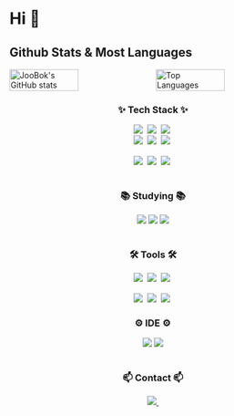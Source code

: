 # Hi 👋
## Github Stats & Most Languages
<div style="display: flex; justify-content: space-between;">
  <img src="https://github-readme-stats.vercel.app/api?username=JooBok&theme=dark&show_icons=true" alt="JooBok's GitHub stats" style="width: 49%;">
  <img src="https://github-readme-stats.vercel.app/api/top-langs/?username=JooBok&layout=donut" alt="Top Languages" style="width: 49%;">
</div>

<h3 align="center">✨ Tech Stack ✨</h3>
<div align="center">
  <img src="https://img.shields.io/badge/python-3670A0?style=for-the-badge&logo=python&logoColor=ffdd54" />&nbsp
  <img src="https://img.shields.io/badge/pandas-150458.svg?style=for-the-badge&logo=pandas&logoColor=white" />&nbsp
  <img src="https://img.shields.io/badge/numpy-4d77cf.svg?style=for-the-badge&logo=numpy&logoColor=white" />&nbsp
</div>

<div align="center">
  <img src="https://img.shields.io/badge/tensorflow-20232a.svg?style=for-the-badge&logo=tensorflow&logoColor=red&color=ghostwhite" />&nbsp
  <img src="https://img.shields.io/badge/pytorch-20232a.svg?style=for-the-badge&logo=pytorch&logoColor=red&color=aliceblue" />&nbsp
  <img src="https://img.shields.io/badge/scikit_learn-20232a.svg?style=for-the-badge&logo=scikit-learn&logoColor=red&color=azure" />&nbsp
</div>

<br>
<div align="center">
  <img src="https://img.shields.io/badge/MySQL-20232a.svg?style=for-the-badge&logo=MYSQL&logoColor=61DAFB" />&nbsp
  <img src="https://img.shields.io/badge/PostgreSQL-20232a.svg?style=for-the-badge&logo=PostgreSQL&logoColor=blue" />&nbsp
  <img src="https://img.shields.io/badge/Redis-20232a.svg?style=for-the-badge&logo=Redis&logoColor=darkred" />&nbsp
</div>
</br>

<h3 align="center">📚 Studying 📚</h3>
<div align="center">
  <img src="https://img.shields.io/badge/docker-20232a.svg?style=for-the-badge&logo=docker&logoColor=61DAFB" />
  <img src="https://img.shields.io/badge/airflow-20232a.svg?style=for-the-badge&logo=apacheairflow&logoColor=228b22" />
  <img src="https://img.shields.io/badge/hadoop-20232a.svg?style=for-the-badge&logo=apachehadoop&logoColor=ffd700" />
</div>

<br>

<h3 align="center">🛠 Tools 🛠</h3>
<div align="center">
  <img src="https://img.shields.io/badge/git-F05033.svg?style=for-the-badge&logo=git&logoColor=white" />&nbsp
  <img src="https://img.shields.io/badge/github-181717.svg?style=for-the-badge&logo=github&logoColor=white" />&nbsp
  <img src="https://img.shields.io/badge/Notion-F3F3F3.svg?style=for-the-badge&logo=notion&logoColor=black" />&nbsp
</div>

<br>

<div align="center">
  <img src="https://img.shields.io/badge/VSCode-2C2C32.svg?style=for-the-badge&logo=visual-studio-code&logoColor=22ABF3" />&nbsp
  <img src="https://img.shields.io/badge/jupyter-2C2C32.svg?style=for-the-badge&logo=jupyter&logoColor=F37726" />&nbsp
  <img src="https://img.shields.io/badge/Colab-2C2C32.svg?style=for-the-badge&logo=googlecolab&logoColor=F9AB00" />&nbsp
</div>

<h3 align="center">⚙️ IDE ⚙️ </h3>
<div align="center">
  <img src="https://img.shields.io/badge/ubuntu-20232a.svg?style=for-the-badge&logo=ubuntu&logoColor=61DAFB" />
  <img src="https://img.shields.io/badge/linux-20232a.svg?style=for-the-badge&logo=linux&logoColor=61DAFB" />
</div>

<br>

<h3 align="center">📫 Contact 📫</h3>
<div align="center">
  <!-- <a href="https://velog.io/@oka1313">
    <img src="https://img.shields.io/badge/Velog-1EBC8F?style=for-the-badge&logo=velog&logoColor=white" />&nbsp
  </a> -->
  <a href="mailto:oka1313@gmail.com">
    <img
      src="https://img.shields.io/badge/qhr2291@gmail.com-D14836?style=for-the-badge&logo=gmail&logoColor=white"/>&nbsp
  </a>
</div>
